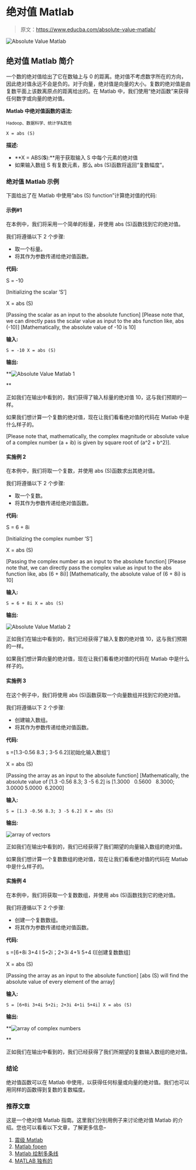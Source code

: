 # 绝对值 Matlab

> 原文：<https://www.educba.com/absolute-value-matlab/>

![Absolute Value Matlab](img/c53fd36f551e8990f2ae135005e010fb.png)



## 绝对值 Matlab 简介

一个数的绝对值给出了它在数轴上与 0 的距离。绝对值不考虑数字所在的方向，因此绝对值永远不会是负的。对于向量，绝对值是向量的大小。复数的绝对值是由复数平面上该数离原点的距离给出的。在 Matlab 中，我们使用“绝对函数”来获得任何数字或向量的绝对值。

**Matlab 中绝对值函数的语法:**

<small>Hadoop、数据科学、统计学&其他</small>

`X = abs (S)`

**描述:**

*   **X = ABS(****S****):**用于获取输入 S 中每个元素的绝对值
*   如果输入数组 S 有复数元素，那么 abs (S)函数将返回“复数幅度”。

### 绝对值 Matlab 示例

下面给出了在 Matlab 中使用“abs (S) function”计算绝对值的代码:

#### 示例#1

在本例中，我们将采用一个简单的标量，并使用 abs (S)函数找到它的绝对值。

我们将遵循以下 2 个步骤:

*   取一个标量。
*   将其作为参数传递给绝对值函数。

**代码:**

S = -10

[Initializing the scalar ‘S’]

X = abs (S)

[Passing the scalar as an input to the absolute function] [Please note that, we can directly pass the scalar value as input to the abs function like, abs (-10)] [Mathematically, the absolute value of -10 is 10]

**输入:**

`S = -10
X = abs (S)`

**输出:**

**![Absolute Value Matlab 1](img/503b0668af3013f2f24ab094134bc069.png)

** 

正如我们在输出中看到的，我们获得了输入标量的绝对值 10，这与我们预期的一样。

如果我们想计算一个复数的绝对值，现在让我们看看绝对值的代码在 Matlab 中是什么样子的。

[Please note that, mathematically, the complex magnitude or absolute value of a complex number (a + ib) is given by square root of (a^2 + b^2)].

#### 实施例 2

在本例中，我们将取一个复数，并使用 abs (S)函数求出其绝对值。

我们将遵循以下 2 个步骤:

*   取一个复数。
*   将其作为参数传递给绝对值函数。

**代码:**

S = 6 + 8i

[Initializing the complex number ‘S’]

X = abs (S)

[Passing the complex number as an input to the absolute function] [Please note that, we can directly pass the complex value as input to the abs function like, abs (6 + 8i)] [Mathematically, the absolute value of (6 + 8i) is 10]

**输入:**

`S = 6 + 8i
X = abs (S)`

**输出:**

![Absolute Value Matlab 2](img/48ad63d79b83470968788d3149e3ea4c.png)



正如我们在输出中看到的，我们已经获得了输入复数的绝对值 10，这与我们预期的一样。

如果我们想计算向量的绝对值，现在让我们看看绝对值的代码在 Matlab 中是什么样子的。

#### 实施例 3

在这个例子中，我们将使用 abs (S)函数获取一个向量数组并找到它的绝对值。

我们将遵循以下 2 个步骤:

*   创建输入数组。
*   将其作为参数传递给绝对值函数。

**代码:**

s =[1.3-0.56 8.3；3-5 6.2][初始化输入数组']

X = abs (S)

[Passing the array as an input to the absolute function] [Mathematically, the absolute value of [1.3 -0.56 8.3; 3 -5 6.2] is [1.3000   0.5600   8.3000; 3.0000 5.0000  6.2000]

**输入:**

`S = [1.3 -0.56 8.3; 3 -5 6.2] X = abs (S)`

**输出:**

![array of vectors](img/70b67204be291dc63afb674e797c45b7.png)



正如我们在输出中看到的，我们已经获得了我们期望的向量输入数组的绝对值。

如果我们想计算一个复数数组的绝对值，现在让我们看看绝对值的代码在 Matlab 中是什么样子的。

#### 实施例 4

在本例中，我们将获取一个复数数组，并使用 abs (S)函数找到它的绝对值。

我们将遵循以下 2 个步骤:

*   创建一个复数数组。
*   将其作为参数传递给绝对值函数。

**代码:**

s =[6+8i 3+4 I 5+2i；2+3i 4+1i 5+4 I][创建复数数组]

X = abs (S)

[Passing the array as an input to the absolute function] [abs (S) will find the absolute value of every element of the array]

**输入:**

`S = [6+8i 3+4i 5+2i; 2+3i 4+1i 5+4i] X = abs (S)`

**输出:**

**![array of complex numbers](img/701a0f686e3e8145c04daf6cb78f8f8d.png)

** 

正如我们在输出中看到的，我们已经获得了我们所期望的复数输入数组的绝对值。

### 结论

绝对值函数可以在 Matlab 中使用，以获得任何标量或向量的绝对值。我们也可以用同样的函数得到复数的复数幅度。

### 推荐文章

这是一个绝对值 Matlab 指南。这里我们分别用例子来讨论绝对值 Matlab 的介绍。您也可以看看以下文章，了解更多信息–

1.  [震级 Matlab](https://www.educba.com/magnitude-matlab/)
2.  [Matlab fopen](https://www.educba.com/matlab-fopen/)
3.  [Matlab 绘制多条线](https://www.educba.com/matlab-plot-multiple-lines/)
4.  [MATLAB 独有的](https://www.educba.com/matlab-unique/)





